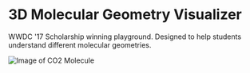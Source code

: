 # 3D Molecular Geometry Visualizer
 WWDC '17 Scholarship winning playground. Designed to help students understand different molecular geometries. 

![Image of CO2 Molecule](https://i.imgur.com/Uh8pGdG.png)
